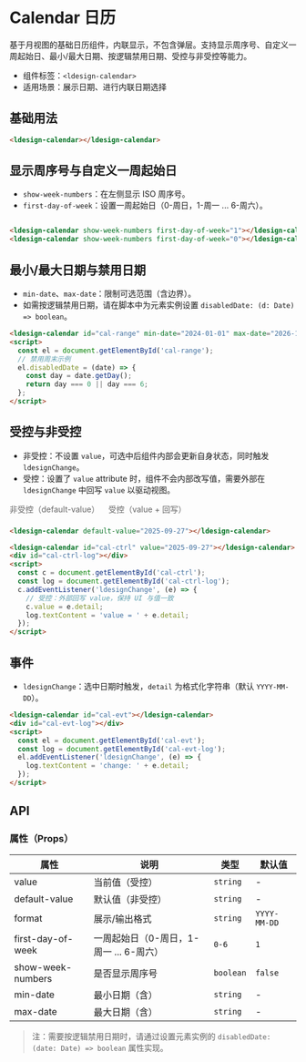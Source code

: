 # Calendar 日历

基于月视图的基础日历组件，内联显示，不包含弹层。支持显示周序号、自定义一周起始日、最小/最大日期、按逻辑禁用日期、受控与非受控等能力。

- 组件标签：`<ldesign-calendar>`
- 适用场景：展示日期、进行内联日期选择

## 基础用法

<div class="demo-container">
  <ldesign-calendar></ldesign-calendar>
</div>

```html
<ldesign-calendar></ldesign-calendar>
```

## 显示周序号与自定义一周起始日

- `show-week-numbers`：在左侧显示 ISO 周序号。
- `first-day-of-week`：设置一周起始日（0-周日，1-周一 ... 6-周六）。

<div class="demo-container" style="display:flex;gap:16px;flex-wrap:wrap;">
  <ldesign-calendar show-week-numbers first-day-of-week="1"></ldesign-calendar>
  <ldesign-calendar show-week-numbers first-day-of-week="0"></ldesign-calendar>
</div>

```html
<ldesign-calendar show-week-numbers first-day-of-week="1"></ldesign-calendar>
<ldesign-calendar show-week-numbers first-day-of-week="0"></ldesign-calendar>
```

## 最小/最大日期与禁用日期

- `min-date`、`max-date`：限制可选范围（含边界）。
- 如需按逻辑禁用日期，请在脚本中为元素实例设置 `disabledDate: (d: Date) => boolean`。

<div class="demo-container">
  <ldesign-calendar id="cal-range" min-date="2024-01-01" max-date="2026-12-31"></ldesign-calendar>
</div>

```html
<ldesign-calendar id="cal-range" min-date="2024-01-01" max-date="2026-12-31"></ldesign-calendar>
<script>
  const el = document.getElementById('cal-range');
  // 禁用周末示例
  el.disabledDate = (date) => {
    const day = date.getDay();
    return day === 0 || day === 6;
  };
</script>
```

## 受控与非受控

- 非受控：不设置 `value`，可选中后组件内部会更新自身状态，同时触发 `ldesignChange`。
- 受控：设置了 `value` attribute 时，组件不会内部改写值，需要外部在 `ldesignChange` 中回写 `value` 以驱动视图。

<div class="demo-container" style="display:flex;gap:16px;flex-wrap:wrap;align-items:flex-start;">
  <div>
    <div style="margin-bottom:8px;color:#666;">非受控（default-value）</div>
    <ldesign-calendar default-value="2025-09-27"></ldesign-calendar>
  </div>
  <div>
    <div style="margin-bottom:8px;color:#666;">受控（value + 回写）</div>
    <ldesign-calendar id="cal-ctrl" value="2025-09-27"></ldesign-calendar>
    <div id="cal-ctrl-log" style="margin-top:8px;color:#666;font-size:13px;"></div>
  </div>
</div>

```html
<ldesign-calendar default-value="2025-09-27"></ldesign-calendar>

<ldesign-calendar id="cal-ctrl" value="2025-09-27"></ldesign-calendar>
<div id="cal-ctrl-log"></div>
<script>
  const c = document.getElementById('cal-ctrl');
  const log = document.getElementById('cal-ctrl-log');
  c.addEventListener('ldesignChange', (e) => {
    // 受控：外部回写 value，保持 UI 与值一致
    c.value = e.detail;
    log.textContent = 'value = ' + e.detail;
  });
</script>
```

## 事件

- `ldesignChange`：选中日期时触发，`detail` 为格式化字符串（默认 `YYYY-MM-DD`）。

<div class="demo-container">
  <ldesign-calendar id="cal-evt"></ldesign-calendar>
  <div id="cal-evt-log" style="margin-top:8px;color:#666;font-size:13px;"></div>
</div>

```html
<ldesign-calendar id="cal-evt"></ldesign-calendar>
<div id="cal-evt-log"></div>
<script>
  const el = document.getElementById('cal-evt');
  const log = document.getElementById('cal-evt-log');
  el.addEventListener('ldesignChange', (e) => {
    log.textContent = 'change: ' + e.detail;
  });
</script>
```

## API

### 属性（Props）

| 属性 | 说明 | 类型 | 默认值 |
| --- | --- | --- | --- |
| value | 当前值（受控） | `string` | - |
| default-value | 默认值（非受控） | `string` | - |
| format | 展示/输出格式 | `string` | `YYYY-MM-DD` |
| first-day-of-week | 一周起始日（0-周日，1-周一 ... 6-周六） | `0-6` | `1` |
| show-week-numbers | 是否显示周序号 | `boolean` | `false` |
| min-date | 最小日期（含） | `string` | - |
| max-date | 最大日期（含） | `string` | - |

> 注：需要按逻辑禁用日期时，请通过设置元素实例的 `disabledDate: (date: Date) => boolean` 属性实现。
